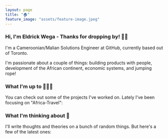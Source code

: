```yaml
---
layout: page
title: "🏠"
feature_image: "assets/feature-image.jpeg"
---
```


### Hi, I'm Eldrick Wega - Thanks for dropping by! 👋🏾

I'm a Cameroonian/Malian Solutions Engineer at GitHub, currently based out of Toronto. 

I'm passionate about a couple of things: building products with people, development of the African continent, economic systems, and jumping rope!

### What I'm up to 👨🏾‍💻

You can check out some of the projects I've worked on. Lately I've been focusing on "Africa-Travel":

### What I'm thinking about 🤔

I'll write thoughts and theories on a bunch of random things. But here's a few of the latest ones:


